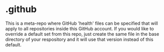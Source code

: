 # .github

This is a meta-repo where GitHub 'health' files can be specified that will apply to all repositories inside this GitHub account.
If you would like to override a default set from this repo, just create the same file in the base directory of your respository and it will use that version instead of this default.
